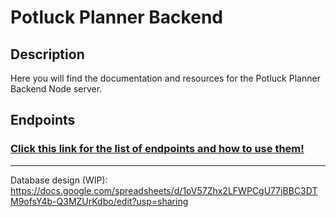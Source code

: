 # Potluck Planner Backend

## Description

Here you will find the documentation and resources for the Potluck Planner Backend Node server. 

## Endpoints

### [Click this link for the list of endpoints and how to use them!](https://docs.google.com/document/d/1ZAGspcgEKSvwzJ7wTOKF_97kW1xaKpER7XVd8HG9NkU/edit?usp=sharing "Click me!!!!!!")

---

Database design (WIP): <https://docs.google.com/spreadsheets/d/1oV57Zhx2LFWPCgU77jBBC3DTM9ofsY4b-Q3MZUrKdbo/edit?usp=sharing>
